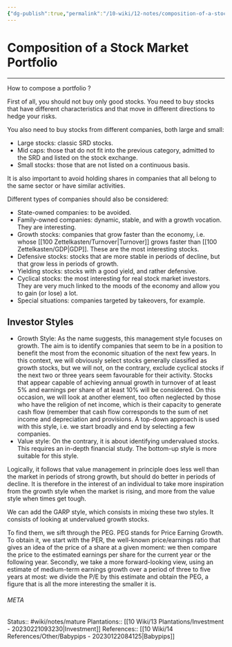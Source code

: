 ```yaml
---
{"dg-publish":true,"permalink":"/10-wiki/12-notes/composition-of-a-stock-market-portfolio-20230308054040/"}
---
```


# Composition of a Stock Market Portfolio
---
How to compose a portfolio ?

First of all, you should not buy only good stocks. You need to buy stocks that have different characteristics and that move in different directions to hedge your risks.

You also need to buy stocks from different companies, both large and small:
- Large stocks: classic SRD stocks.
- Mid caps: those that do not fit into the previous category, admitted to the SRD and listed on the stock exchange.
- Small stocks: those that are not listed on a continuous basis.

It is also important to avoid holding shares in companies that all belong to the same sector or have similar activities.

Different types of companies should also be considered:
- State-owned companies: to be avoided.
- Family-owned companies: dynamic, stable, and with a growth vocation. They are interesting.
- Growth stocks: companies that grow faster than the economy, i.e. whose [[100 Zettelkasten/Turnover\|Turnover]] grows faster than [[100 Zettelkasten/GDP\|GDP]]. These are the most interesting stocks.
- Defensive stocks: stocks that are more stable in periods of decline, but that grow less in periods of growth.
- Yielding stocks: stocks with a good yield, and rather defensive.
- Cyclical stocks: the most interesting for real stock market investors. They are very much linked to the moods of the economy and allow you to gain (or lose) a lot.
- Special situations: companies targeted by takeovers, for example.


## Investor Styles
- Growth Style: As the name suggests, this management style focuses on growth. The aim is to identify companies that seem to be in a position to benefit the most from the economic situation of the next few years. In this context, we will obviously select stocks generally classified as growth stocks, but we will not, on the contrary, exclude cyclical stocks if the next two or three years seem favourable for their activity. Stocks that appear capable of achieving annual growth in turnover of at least 5% and earnings per share of at least 10% will be considered. On this occasion, we will look at another element, too often neglected by those who have the religion of net income, which is their capacity to generate cash flow (remember that cash flow corresponds to the sum of net income and depreciation and provisions. A top-down approach is used with this style, i.e. we start broadly and end by selecting a few companies.
- Value style: On the contrary, it is about identifying undervalued stocks. This requires an in-depth financial study. The bottom-up style is more suitable for this style.

Logically, it follows that value management in principle does less well than the market in periods of strong growth, but should do better in periods of decline. It is therefore in the interest of an individual to take more inspiration from the growth style when the market is rising, and more from the value style when times get tough.

We can add the GARP style, which consists in mixing these two styles. It consists of looking at undervalued growth stocks.

To find them, we sift through the PEG. PEG stands for Price Earning Growth. To obtain it, we start with the PER, the well-known price/earnings ratio that gives an idea of the price of a share at a given moment: we then compare the price to the estimated earnings per share for the current year or the following year. Secondly, we take a more forward-looking view, using an estimate of medium-term earnings growth over a period of three to five years at most: we divide the P/E by this estimate and obtain the PEG, a figure that is all the more interesting the smaller it is.






###### META
Status:: #wiki/notes/mature 
Plantations:: [[10 Wiki/13 Plantations/Investment - 20230221093230\|Investment]]
References:: [[10 Wiki/14 References/Other/Babypips - 20230122084125\|Babypips]]
